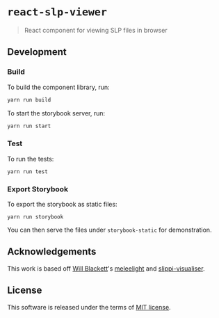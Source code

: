 # `react-slp-viewer`

> React component for viewing SLP files in browser

## Development

### Build

To build the component library, run:

```sh
yarn run build
```

To start the storybook server, run:

```sh
yarn run start
```

### Test

To run the tests:

```
yarn run test
```

### Export Storybook

To export the storybook as static files:

```
yarn run storybook
```

You can then serve the files under `storybook-static` for demonstration.

## Acknowledgements

This work is based off [Will Blackett](https://github.com/schmooblidon)'s [meleelight](https://github.com/schmooblidon/meleelight/) and [slippi-visualiser](https://github.com/schmooblidon/slippi-visualiser).

## License

This software is released under the terms of [MIT license](LICENSE).
